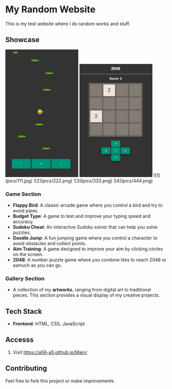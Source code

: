 # My Random Website

This is my test website where I do random works and stuff. 

## Showcase

<img src="pics/111.jpg" alt="Sudoku Solver" width="45%" />
<img src="pics/222.png" alt="Doodle Jump" width="45%" />
![1](pics/111.jpg)
![2](pics/222.png)
![3](pics/333.png)
![4](pics/444.png)

### Game Section
- **Flappy Bird**: A classic arcade game where you control a bird and try to avoid pipes.
- **Budget Type**: A game to test and improve your typing speed and accuracy.
- **Sudoku Cheat**: An interactive Sudoku solver that can help you solve puzzles.
- **Doodle Jump**: A fun jumping game where you control a character to avoid obstacles and collect points.
- **Aim Training**: A game designed to improve your aim by clicking circles on the screen.
- **2048**: A number puzzle game where you combine tiles to reach 2048 or asmuch as you can go.

### Gallery Section
- A collection of my **artworks**, ranging from digital art to traditional pieces. This section provides a visual display of my creative projects.

## Tech Stack
- **Frontend**: HTML, CSS, JavaScript

## Accesss
1. Visit https://a56-a5.github.io/Main/

## Contributing
Feel free to fork this project or make improvements.

